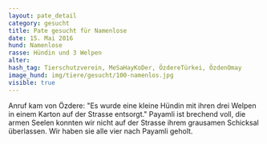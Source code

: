 ```yaml
---
layout: pate_detail
category: gesucht
title: Pate gesucht für Namenlose
date: 15. Mai 2016
hund: Namenlose
rasse: Hündin und 3 Welpen
alter:
hash_tag: Tierschutzverein, MeSaHayKoDer, ÖzdereTürkei, ÖzdenOmay
image_hund: img/tiere/gesucht/100-namenlos.jpg
visible: true
---
```


Anruf kam von Özdere: "Es wurde eine kleine Hündin mit ihren drei Welpen in einem Karton auf der Strasse entsorgt."
Payamli ist brechend voll, die armen Seelen konnten wir nicht auf der Strasse ihrem grausamen Schicksal überlassen.
Wir haben sie alle vier nach Payamli geholt.

